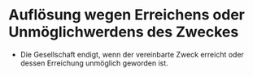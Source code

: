 # Auflösung wegen Erreichens oder Unmöglichwerdens des Zweckes

- Die Gesellschaft endigt, wenn der vereinbarte Zweck erreicht oder dessen Erreichung unmöglich geworden ist.

